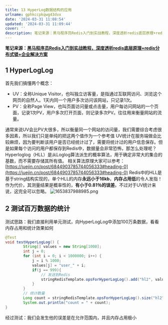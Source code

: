 ```yaml
---
title: 13 HyperLog数据结构的应用
urlname: gphkccpkqwg43dvx
date: '2024-03-31 11:08:54'
updated: '2024-03-31 11:09:44'
cover: ''
description: 笔记来源：黑马程序员Redis入门到实战教程，深度透析redis底层原理+redis分布式锁+企业解决方案1 HyperLogLog首先我们搞懂两个概念：UV：全称Unique Visitor，也叫独立访客量，是指通过互联网访问、浏览这个网页的自然人。1天内同一个用户多次访问该网站，只记录1次...
---
```

**笔记来源：**[**黑马程序员Redis入门到实战教程，深度透析redis底层原理+redis分布式锁+企业解决方案**](https://www.bilibili.com/video/BV1cr4y1671t/?spm_id_from=333.337.search-card.all.click&vd_source=e8046ccbdc793e09a75eb61fe8e84a30)
## 1 HyperLogLog
首先我们搞懂两个概念：

- UV：全称Unique Visitor，也叫独立访客量，是指通过互联网访问、浏览这个网页的自然人。1天内同一个用户多次访问该网站，只记录1次。
- PV：全称Page View，也叫页面访问量或点击量，用户每访问网站的一个页面，记录1次PV，用户多次打开页面，则记录多次PV。往往用来衡量网站的流量。

通常来说UV会比PV大很多，所以衡量同一个网站的访问量，我们需要综合考虑很多因素，所以我们只是单纯的把这两个值作为一个参考值
UV统计在服务端做会比较麻烦，因为要判断该用户是否已经统计过了，需要将统计过的用户信息保存。但是如果每个访问的用户都保存到Redis中，数据量会非常恐怖，那怎么处理呢？
Hyperloglog（HLL）是从Loglog算法派生的概率算法，用于确定非常大的集合的基数，而不需要存储其所有值。
相关算法原理大家可以参考：[https://juejin.cn/post/6844903785744056333#heading-0](https://juejin.cn/post/6844903785744056333#heading-0)
Redis中的HLL是基于string结构实现的，单个HLL的内存**永远小于16kb**，**内存占用低**的令人发指！作为代价，其测量结果是概率性的，**有小于0.81％的误差**。不过对于UV统计来说，这完全可以忽略。
![1653837988985.png](https://cdn.nlark.com/yuque/0/2022/png/22334924/1665036498331-c14ba67d-9940-4595-a3ff-5592b9832288.png#averageHue=%23021e31&clientId=u94722be3-b773-4&errorMessage=unknown%20error&from=drop&height=297&id=u85981388&originHeight=401&originWidth=1153&originalType=binary&ratio=1&rotation=0&showTitle=false&size=43975&status=error&style=none&taskId=u2f204620-76c7-4803-8852-ae591633a7f&title=&width=855)
## 2 测试百万数据的统计
测试思路：我们直接利用单元测试，向HyperLogLog中添加100万条数据，看看内存占用和统计效果如何
```java
@Test
void testHyperLogLog() {
        String[] values = new String[1000];
        int j = 0;
        for (int i = 0; i < 1000000; i++) {
            j = i % 1000;
            values[j] = "user_" + i;
            if(j == 999){
                // 发送到Redis
                stringRedisTemplate.opsForHyperLogLog().add("hl2", values);
            }
        }
        // 统计数量
        Long count = stringRedisTemplate.opsForHyperLogLog().size("hl2");
        System.out.println("count = " + count);
}
```
经过测试：我们会发生他的误差是在允许范围内，并且内存占用极小
